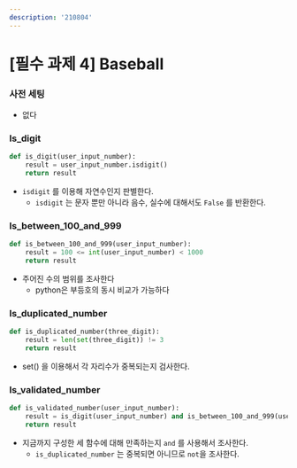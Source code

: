```yaml
---
description: '210804'
---
```


# \[필수 과제 4\] Baseball

### 사전 세팅

* 없다



### Is\_digit

```python
def is_digit(user_input_number):
    result = user_input_number.isdigit()
    return result
```

* `isdigit` 를 이용해 자연수인지 판별한다.
  * `isdigit` 는 문자 뿐만 아니라 음수, 실수에 대해서도 `False` 를 반환한다.



### Is\_between\_100\_and\_999

```python
def is_between_100_and_999(user_input_number):
    result = 100 <= int(user_input_number) < 1000
    return result
```

* 주어진 수의 범위를 조사한다
  * python은 부등호의 동시 비교가 가능하다



### Is\_duplicated\_number

```python
def is_duplicated_number(three_digit):
    result = len(set(three_digit)) != 3
    return result
```

* set\(\) 을 이용해서 각 자리수가 중복되는지 검사한다.



### Is\_validated\_number

```python
def is_validated_number(user_input_number):
    result = is_digit(user_input_number) and is_between_100_and_999(user_input_number) and not is_duplicated_number(user_input_number)
    return result
```

* 지금까지 구성한 세 함수에 대해 만족하는지 `and` 를 사용해서 조사한다.
  * `is_duplicated_number` 는 중복되면 아니므로 `not`을 조사한다.













